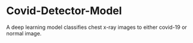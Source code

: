 # Covid-Detector-Model
A deep learning model classifies chest x-ray images to either covid-19 or normal image.
